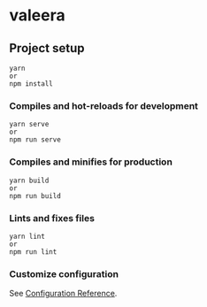 # valeera

## Project setup
 
```
yarn 
or
npm install
```

### Compiles and hot-reloads for development
```
yarn serve
or
npm run serve
```

### Compiles and minifies for production
```
yarn build
or
npm run build
```

### Lints and fixes files
```
yarn lint
or
npm run lint
```

### Customize configuration
See [Configuration Reference](https://cli.vuejs.org/config/).
